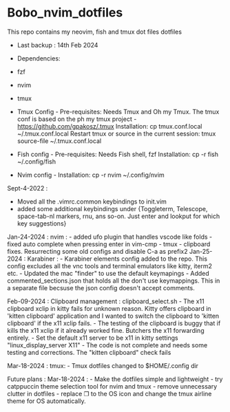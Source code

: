 # Bobo_nvim_dotfiles
This repo contains my neovim, fish and tmux dot files dotfiles
 
 - Last backup : 14th Feb 2024

 - Dependencies:
  - fzf
  - nvim
  - tmux

- Tmux Config -
    Pre-requisites: 
        Needs Tmux and Oh my Tmux. The tmux conf is based on the ph my tmux project - https://github.com/gpakosz/.tmux
    Installation: 
        cp tmux.conf.local ~/.tmux.conf.local
        Restart tmux or source in the current session: tmux source-file ~/.tmux.conf.local

- Fish config -
    Pre-requisites:
        Needs Fish shell, fzf
    Installation:
        cp -r fish ~/.config/fish

- Nvim config -
    Installation:
        cp -r nvim ~/.config/nvim 


Sept-4-2022 :
 - Moved all the .vimrc.common keybindings to init.vim
 - added some additional keybindings under <C-Space> 
	{Toggleterm, Telescope, space-tab-nl markers, rnu, ans so-on. Just enter <C-Space> and lookput for which key suggestions}

Jan-24-2024 :
    nvim :
        - added ufo plugin that handles vscode like folds
        - fixed auto complete when pressing enter in vim-cmp
        - tmux - clipboard fixes. Resurrecting some old configs and disable C-a as prefix2
Jan-25-2024 :
    Karabiner :
        - Karabiner elements config added to the repo. This config excludes all the vnc tools and terminal emulators like kitty, iterm2 etc.
        - Updated the mac "finder" to use the default keymapings
        - Added commented_sections.json that holds all the don't use keymappings. This in a separate file becsuse the json config doesn't accept comments.

Feb-09-2024 :
    Clipboard management : clipboard_select.sh
        - The x11 clipboard xclip in kitty fails for unknown reason. Kitty offers clipboard in 'kitten clipboard' application and I wanted to switch the clipboard to 'kitten clipboard' if the x11 xclip fails.
        - The testing of the clipboard is buggy that if kills the x11 xclip if it already worked fine. Butchers the x11 forwarding entirely.
        - Set the default x11 server to be x11 in kitty settings
            "linux_display_server X11"
        - The code is not complete and needs some testing and corrections. The "kitten clipboard" check fails

Mar-18-2024 :
    tmux:
        - Tmux dotfiles changed to $HOME/.config dir

Future plans :
    Mar-18-2024 :
        - Make the dotfiles simple and lightweight
        - try catppuccin theme selection tool for nvim and tmux
        - remove unnecessary clutter in dotfiles
        - replace ❐ to the OS icon and change the tmux airline theme for OS automatically.
